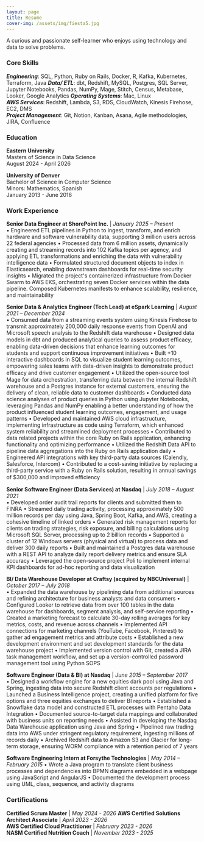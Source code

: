 ```yaml
---
layout: page
title: Resume
cover-img: /assets/img/fiesta5.jpg
---
```


A curious and passionate self-learner who enjoys using technology and data to solve problems.

### Core Skills
***Engineering***: SQL, Python, Ruby on Rails, Docker, R, Kafka, Kubernetes, Terraform, Java 
***Data/ ETL***: dbt, Redshift, MySQL, Postgres, SQL Server, Jupyter Notebooks, Pandas, NumPy, Mage, Stitch, Census, Metabase, Looker, Google Analytics
***Operating Systems***: Mac, Linux  
***AWS Services***: Redshift, Lambda, S3, RDS, CloudWatch, Kinesis Firehose, EC2, DMS  
***Project Management***: Git, Notion, Kanban, Asana, Agile methodologies, JIRA, Confluence  

### Education  
**Eastern University**  
Masters of Science in Data Science  
August 2024 - April 2026  

**University of Denver**  
Bachelor of Science in Computer Science  
Minors: Mathematics, Spanish  
January 2013 - June 2016 

### Work Experience
**Senior Data Engineer at ShorePoint Inc.**  |   *January 2025 – Present*  
• Engineered ETL pipelines in Python to ingest, transform, and enrich hardware and
software vulnerability data, supporting 3 million users across 22
federal agencies
    • Processed data from 6 million assets, dynamically creating and streaming records
into 102 Kafka topics per agency, and applying ETL transformations and enriching the
data with vulnerability intelligence data
    • Formulated structured document objects to index in Elasticsearch, enabling
downstream dashboards for real-time security insights
• Migrated the project's containerized infrastructure from Docker Swarm to AWS EKS,
orchestrating seven Docker services within the data pipeline. Composed Kubernetes
manifests to enhance scalability, resilience, and maintainability

**Senior Data & Analytics Engineer (Tech Lead) at eSpark Learning**   |   *August 2021 – December 2024*   
• Consumed data from a streaming events system using Kinesis Firehose to transmit
approximately 200,000 daily response events from OpenAI and Microsoft speech analysis to
the Redshift data warehouse
    • Designed data models in dbt and produced analytical queries to assess product
eﬃcacy, enabling data-driven decisions that enhance learning outcomes for students
and support continuous improvement initiatives
• Built +10 interactive dashboards in SQL to visualize student learning outcomes,
empowering sales teams with data-driven insights to demonstrate product eﬃcacy and drive
customer engagement
• Utilized the open-source tool Mage for data orchestration, transferring data between the
internal Redshift warehouse and a Postgres instance for external customers, ensuring the
delivery of clean, reliable data to customer dashboards
• Conducted data science analyses of product queries in Python using Jupyter Notebooks,
leveraging Pandas and NumPy enabling a better understanding of how the product
influenced student learning outcomes, engagement, and usage patterns
• Developed and maintained AWS cloud infrastructure, implementing infrastructure as code
using Terraform, which enhanced system reliability and streamlined deployment processes
• Contributed to data related projects within the core Ruby on Rails application,
enhancing functionality and optimizing performance
    • Utilized the Redshift Data API to pipeline data aggregations into the Ruby on Rails
    application daily
    • Engineered API integrations with key third-party data sources (Calendly, Salesforce,
    Intercom)
    • Contributed to a cost-saving initiative by replacing a third-party service with a Ruby
    on Rails solution, resulting in annual savings of $300,000 and improved eﬃciency

**Senior Software Engineer (Data Services) at Nasdaq**   |  *July 2018 – August 2021*   
• Developed order audit trail reports for clients and submitted them to FINRA
    • Streamed daily trading activity, processing approximately 500 million records per day
using Java, Spring Boot, Kafka, and AWS, creating a cohesive timeline of linked orders
• Generated risk management reports for clients on trading strategies, risk exposure, and
billing calculations using Microsoft SQL Server, processing up to 2 billion records
    • Supported a cluster of 12 Windows servers (physical and virtual) to process data and
deliver 300 daily reports
• Built and maintained a Postgres data warehouse with a REST API to analyze daily report
delivery metrics and ensure SLA accuracy
• Leveraged the open-source project Poli to implement internal KPI dashboards for ad-hoc
reporting and data visualization

**BI/ Data Warehouse Developer at Craftsy (acquired by NBCUniversal)** | *October 2017 – July 2018*  
• Expanded the data warehouse by pipelining data from additional sources and refining
architecture for business analysts and data consumers
    • Configured Looker to retrieve data from over 100 tables in the data warehouse for
dashboards, segment analysis, and self-service reporting
• Created a marketing forecast to calculate 30-day rolling averages for key metrics, costs,
and revenue across channels
• Implemented API connections for marketing channels (YouTube, Facebook, Pinterest) to
gather ad engagement metrics and attribute costs
• Established a new development environment and set development standards for the data
warehouse project
    • Implemented version control with Git, created a JIRA task management workflow,
and set up a version-controlled password management tool using Python SOPS

**Software Engineer (Data & BI) at Nasdaq** | *June 2015 – September 2017*  
• Designed a workflow engine for a new equities dark pool using Java and Spring,
ingesting data into secure Redshift client accounts per regulations
• Launched a Business Intelligence project, creating a unified platform for five options and
three equities exchanges to deliver BI reports
    • Established a Snowflake data model and constructed ETL processes with Pentaho
Data Integration
    • Documented source-to-target data mappings and collaborated with business units
on reporting needs
• Assisted in developing the Nasdaq Data Warehouse application using Java and Spring
    • Pipelined raw trading data into AWS under stringent regulatory requirement, ingesting
millions of records daily
    • Archived Redshift data to Amazon S3 and Glacier for long-term storage, ensuring
WORM compliance with a retention period of 7 years

**Software Engineering Intern at Forsythe Technologies** | *May 2014 – February 2015*
• Wrote a Java program to translate client business processes and dependencies into BPMN
diagrams embedded in a webpage using JavaScript and AngularJS
• Documented the development process using UML, class, sequence, and activity diagrams

### Certifications
**Certified Scrum Master** | *May 2024 - 2026* 
**AWS Certified Solutions Architect Associate** | *April 2023 - 2026*    
**AWS Certified Cloud Practitioner** | *February 2023 - 2026*  
**NASM Certified Nutrition Coach** | *November 2023 - 2025*